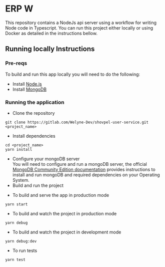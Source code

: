 # ERP W

This repository contains a NodeJs api server using a workflow for writing Node code in Typescript. You can run this project either locally or using Docker as detailed in the instructions bellow.

## Running locally Instructions

### Pre-reqs

To build and run this app locally you will need to do the following:

- Install [Node.js](https://nodejs.org/en/)
- Install [MongoDB](https://docs.mongodb.com/)

### Running the application

- Clone the repository

```shell
git clone https://gitlab.com/Welyne-Dev/shovpel-user-service.git <project_name>
```

- Install dependencies

```shell
cd <project_name>
yarn install
```

- Configure your mongoDB server<br/>
  You will need to configure and run a mongoDB server, the official [MongoDB Community Edition documentation](https://www.mongodb.com/docs/manual/administration/install-community/) provides instructions to install and run mongoDB and required dependencies on your Operating System.<br/>
- Build and run the project<br/>

* To build and serve the app in production mode

```shell
yarn start
```

- To build and watch the project in production mode
  <br/>

```shell
yarn debug
```

- To build and watch the project in development mode
  <br/>

```shell
yarn debug:dev
```

- To run tests
  <br/>

```shell
yarn test
```
